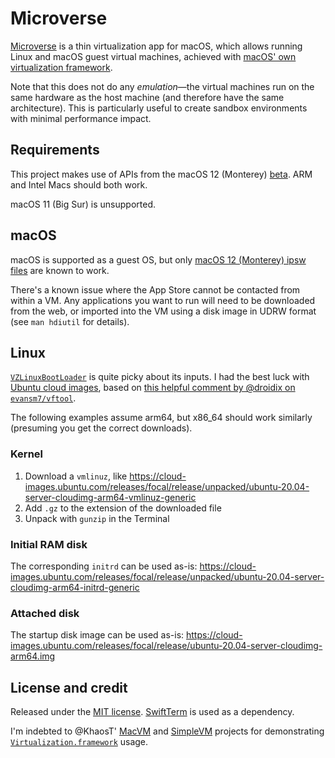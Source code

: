 # Microverse

[Microverse](https://rickandmorty.fandom.com/wiki/Microverse_Battery) is a thin virtualization app for macOS, which allows running Linux and macOS guest virtual machines, achieved with [macOS' own virtualization framework](https://developer.apple.com/documentation/virtualization).

Note that this does not do any _emulation_—the virtual machines run on the same hardware as the host machine (and therefore have the same architecture). This is particularly useful to create sandbox environments with minimal performance impact.

## Requirements

This project makes use of APIs from the macOS 12 (Monterey) [beta](https://beta.apple.com/sp/betaprogram/). ARM and Intel Macs should both work.

macOS 11 (Big Sur) is unsupported.

## macOS

macOS is supported as a guest OS, but only [macOS 12 (Monterey) ipsw files](https://mrmacintosh.com/apple-silicon-m1-full-macos-restore-ipsw-firmware-files-database/) are known to work.

There's a known issue where the App Store cannot be contacted from within a VM. Any applications you want to run will need to be downloaded from the web, or imported into the VM using a disk image in UDRW format (see `man hdiutil` for details).

## Linux

[`VZLinuxBootLoader`](https://developer.apple.com/documentation/virtualization/vzlinuxbootloader) is quite picky about its inputs. I had the best luck with [Ubuntu cloud images](https://cloud-images.ubuntu.com/), based on [this helpful comment by @droidix on `evansm7/vftool`](https://github.com/evansm7/vftool/issues/2#issuecomment-735455161).

The following examples assume arm64, but x86_64 should work similarly (presuming you get the correct downloads).

### Kernel

1. Download a `vmlinuz`, like https://cloud-images.ubuntu.com/releases/focal/release/unpacked/ubuntu-20.04-server-cloudimg-arm64-vmlinuz-generic
2. Add `.gz` to the extension of the downloaded file
3. Unpack with `gunzip` in the Terminal

### Initial RAM disk

The corresponding `initrd` can be used as-is: https://cloud-images.ubuntu.com/releases/focal/release/unpacked/ubuntu-20.04-server-cloudimg-arm64-initrd-generic

### Attached disk

The startup disk image can be used as-is: https://cloud-images.ubuntu.com/releases/focal/release/ubuntu-20.04-server-cloudimg-arm64.img

## License and credit

Released under the [MIT license](LICENSE). [SwiftTerm](https://github.com/migueldeicaza/SwiftTerm) is used as a dependency.

I'm indebted to @KhaosT' [MacVM](https://github.com/KhaosT/MacVM) and [SimpleVM](https://github.com/KhaosT/SimpleVM) projects for demonstrating [`Virtualization.framework`](https://developer.apple.com/documentation/virtualization) usage.
